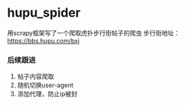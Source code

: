 # hupu_spider
用scrapy框架写了一个爬取虎扑步行街帖子的爬虫
步行街地址：
https://bbs.hupu.com/bxj

### 后续跟进
1. 帖子内容爬取
2. 随机切换user-agent
3. 添加代理，防止ip被封
